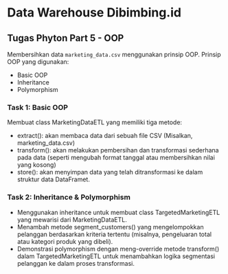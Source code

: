 # Data Warehouse Dibimbing.id

## Tugas Phyton Part 5 - OOP
Membersihkan data `marketing_data.csv` menggunakan prinsip OOP.
Prinsip OOP yang digunakan:
- Basic OOP
- Inheritance
- Polymorphism

### Task 1: Basic OOP
Membuat class MarketingDataETL yang memiliki tiga metode: 
- extract(): akan membaca data dari sebuah file CSV (Misalkan, marketing_data.csv)
- transform(): akan melakukan pembersihan dan transformasi sederhana pada data (seperti mengubah format tanggal atau membersihkan nilai yang kosong)
- store(): akan menyimpan data yang telah ditransformasi ke dalam struktur data DataFramet.

### Task 2: Inheritance & Polymorphism
- Menggunakan inheritance untuk membuat class TargetedMarketingETL yang mewarisi dari MarketingDataETL. 
- Menambah metode segment_customers() yang mengelompokkan pelanggan berdasarkan kriteria tertentu (misalnya, pengeluaran total atau kategori produk yang dibeli).
- Demonstrasi polymorphism dengan meng-override metode transform() dalam TargetedMarketingETL untuk menambahkan logika segmentasi pelanggan ke dalam proses transformasi.


